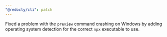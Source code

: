 ```yaml
---
"@redocly/cli": patch
---
```


Fixed a problem with the `preview` command crashing on Windows by adding operating system detection for the correct `npx` executable to use.
